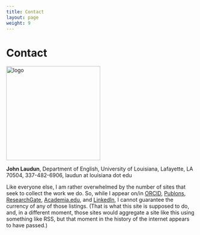 ```yaml
---
title: Contact
layout: page
weight: 9
---
```

# Contact

<img src="{{site.url}}/assets/images/jlnet.png" alt="logo" width="250">

**John Laudun**, Department of English, University of Louisiana, Lafayette, LA 70504, 337-482-6906, laudun at louisiana dot edu

Like everyone else, I am rather overwhelmed by the number of sites that seek to collect the work we do. So, while I appear on/in [ORCID][], [Publons][],  [ResearchGate][], [Academia.edu][], and [LinkedIn][], I cannot guarantee the currency of any of those listings. (That is what this site is supposed to do, and, in a different moment, those sites would aggregate a site like this using something like RSS, but that moment in the history of the internet appears to have passed.)

[Publons]: https://publons.com/researcher/1741597/john-laudun/
[ORCID]: https://orcid.org/0000-0002-7555-7562
[ResearchGate]: https://www.researchgate.net/profile/John-Laudun
[Academia.edu]: https://louisiana.academia.edu/JohnLaudun
[LinkedIn]: https://www.linkedin.com/in/johnlaudun/